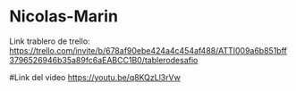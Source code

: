 # Nicolas-Marin
Link trablero de trello: https://trello.com/invite/b/678af90ebe424a4c454af488/ATTI009a6b851bff3796526946b35a89fc6aEABCC1B0/tablerodesafio

#Link del video
https://youtu.be/q8KQzLl3rVw
